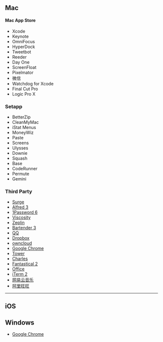 ## Mac
#### Mac App Store
- Xcode
- Keynote
- OmniFocus
- HyperDock
- Tweetbot
- Reeder
- Day One
- ScreenFloat
- Pixelmator
-  微信
- Watchdog for Xcode
- Final Cut Pro
- Logic Pro X
### Setapp
- BetterZip
- CleanMyMac
- iStat Menus
- MoneyWiz
- Paste
- Screens
- Ulysses
- Downie
- Squash
- Base
- CodeRunner
- Permute
- Gemini
### Third Party
- [Surge](https://nssurge.com) 
- [Alfred 3](https://www.alfredapp.com)
- [1Password 6](https://1password.com)
- [Viscosity](https://www.sparklabs.com/viscosity/)
- [Zeplin](https://zeplin.io)
- [Bartender 3](https://www.macbartender.com)
- [QQ](https://im.qq.com/index.shtml)
- [Dropbox](https://www.dropbox.com/zh_CN/)
- [owncloud](https://owncloud.org)
- [Google Chrome](https://www.google.com/chrome/browser/desktop/index.html)
- [Tower](https://www.git-tower.com/mac/)
- [Charles](https://www.charlesproxy.com)
- [Fantastical 2](https://flexibits.com/fantastical)
- [Office](https://products.office.com/zh-cn/home)
- [iTerm 2](https://www.iterm2.com)
- [网易云音乐](https://music.163.com)
- [阿里旺旺](https://alimarket.taobao.com/markets/qnww/portal-group/ww/index?spm=a21e4.8043303.0.0.5a93727fKStr3n)
---- 

## iOS
## Windows
- [Google Chrome](https://www.google.com/chrome/browser/desktop/index.html)
